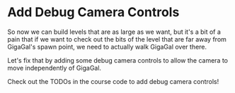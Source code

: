 # Add Debug Camera Controls

So now we can build levels that are as large as we want, but it's a bit of a pain that if we want to check out the bits of the level that are far away from GigaGal's spawn point, we need to actually walk GigaGal over there.

Let's fix that by adding some debug camera controls to allow the camera to move independently of GigaGal.

Check out the TODOs in the course code to add debug camera controls!

